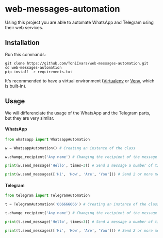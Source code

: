 # web-messages-automation
Using this project you are able to automate WhatsApp and Telegram using their web services.

## Installation
Run this commands:

```
git clone https://github.com/ToniIvars/web-messages-automation.git
cd web-messages-automation
pip install -r requirements.txt
```

It's recommended to have a virtual environment ([Virtualenv](https://pypi.org/project/virtualenv/) or [Venv](https://docs.python.org/3/library/venv.html), which is built-in).

## Usage
We will differenciate the usage of the WhatsApp and the Telegram parts, but they are very similar.

#### WhatsApp
```python
from whatsapp import WhatsappAutomation

w = WhatsappAutomation() # Creating an instance of the class

w.change_recipient('Any name') # Changing the recipient of the message by providing the name

print(w.send_message('Hello', times=3)) # Send a message a number of times, default is 1 time

print(w.send_messages(['Hi', 'How', 'Are', 'You'])) # Send 2 or more messages consecutively
```


#### Telegram
```python
from telegram import TelegramAutomation

t = TelegramAutomation('666666666') # Creating an instance of the class, passing your phone number as a string parameter

t.change_recipient('Any name') # Changing the recipient of the message by providing the name

print(t.send_message('Hello', times=3)) # Send a message a number of times, default is 1 time

print(t.send_messages(['Hi', 'How', 'Are', 'You'])) # Send 2 or more messages consecutively
```
